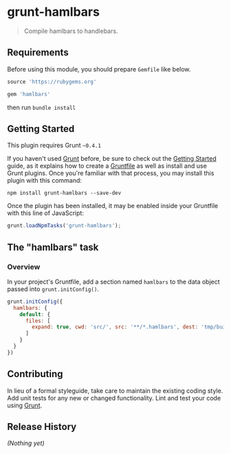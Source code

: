 # grunt-hamlbars

> Compile hamlbars to handlebars.

## Requirements

Before using this module, you should prepare `Gemfile` like below.

```ruby
source 'https://rubygems.org'

gem 'hamlbars'
```

then run `bundle install`

## Getting Started
This plugin requires Grunt `~0.4.1`

If you haven't used [Grunt](http://gruntjs.com/) before, be sure to check out the [Getting Started](http://gruntjs.com/getting-started) guide, as it explains how to create a [Gruntfile](http://gruntjs.com/sample-gruntfile) as well as install and use Grunt plugins. Once you're familiar with that process, you may install this plugin with this command:

```shell
npm install grunt-hamlbars --save-dev
```

Once the plugin has been installed, it may be enabled inside your Gruntfile with this line of JavaScript:

```js
grunt.loadNpmTasks('grunt-hamlbars');
```

## The "hamlbars" task

### Overview
In your project's Gruntfile, add a section named `hamlbars` to the data object passed into `grunt.initConfig()`.

```js
grunt.initConfig({
  hamlbars: {
    default: {
      files: [
        expand: true, cwd: 'src/', src: '**/*.hamlbars', dest: 'tmp/build/', ext: '.handlebars'
      ]
    }
  }
})
```

## Contributing
In lieu of a formal styleguide, take care to maintain the existing coding style. Add unit tests for any new or changed functionality. Lint and test your code using [Grunt](http://gruntjs.com/).

## Release History
_(Nothing yet)_
